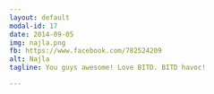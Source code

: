 ```yaml
---
layout: default
modal-id: 17
date: 2014-09-05
img: najla.png
fb: https://www.facebook.com/782524209
alt: Najla
tagline: You guys awesome! Love BITD. BITD havoc!

---
```

